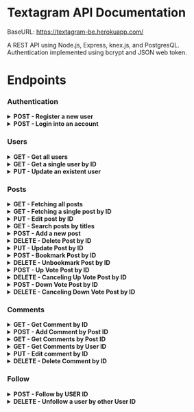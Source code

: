 # Textagram API Documentation

BaseURL: https://textagram-be.herokuapp.com/

A REST API using Node.js, Express, knex.js, and PostgresQL.
</br>Authentication implemented using bcrypt and JSON web token.

# Endpoints

### Authentication

<details>
<summary><b>POST - Register a new user</b></summary>

<b>Endpoint:</b> `/auth/register`
</br>
Requires an object with an email, password and username:

```json
{
  "email": "john@email.com",
  "password": "password",
  "username": "john"
}
```

When successful will return status code of 201 (CREATED), the new user object and a token (example):

```json
{
  "User": {
    "id": 2,
    "username": "john",
    "email": "john@mail.com",
    "created_at": "2020-07-30T09:39:45.164Z",
    "fake_id": "acct45113",
    "location": null,
    "profile_picture": "https://static.wixstatic...",
    "about": "About yourself",
    "is_admin": false
  },
  "token": "eyJhbGc..."
}
```

```json
{
  "User": {
    "id": 1,
    "username": "admin",
    "email": "admin@textagram.com",
    "created_at": "2020-07-24 10:10:29",
    "fake_id": "ADMINKANG", //
    "location": null,
    "profile_picture": "https://static.wixstat...",
    "about": "About yourself",
    "is_admin": true
  },
  "token": "eyJhbGc..."
}
```

</details>
<!-- Break -->
<details>
<summary><b>POST - Login into an account</b></summary>

<b>Endpoint:</b> `/auth/login`
</br>
Requires an object with an email and password:

```json
{
  "email": "john@mail.com",
  "password": "password"
}
```

When successful will return status code of 201 (CREATED), the new user object and a token (example):

```json
{
  "user": {
    "id": 2,
    "username": "John",
    "email": "john@mail.com",
    "created_at": "2020-09-06T07:02:30.764Z",
    "fake_id": "acct0fe28",
    "location": "Berlin, Germany",
    "profile_picture": "https://static.wixstat...",
    "about": "About yourself",
    "is_admin": false
  },
  "token": "eyJhbG..."
}
```

```json
{
  "user": {
    "id": 1,
    "username": "KANG",
    "email": "admin@textagram.com",
    "created_at": "2020-07-24 10:10:29",
    "fake_id": "ADMINKANG", //
    "location": null,
    "profile_picture": "https://static.wixstat...",
    "about": "About yourself",
    "is_admin": true
  },
  "token": "eyJhbGc..."
}
```

</details>

### Users

<details>
<summary><b>GET - Get all users</b></summary>

<b>Endpoint:</b> `/users/`
</br>
No token or request body required.

When successful will return status code of 200 (OK) and an array of users.

```json
[
  {
    "id": 1,
    "username": "KANG",
    "password": "$2a$10$XMCULNrp8qcFE4b5SmjxfOdOi4nJ9vaL94oTsEX9p1Qd8HmA.zdNa",
    "email": "admin@textagram.com",
    "created_at": "2020-09-19T20:51:24.150Z",
    "fake_id": "ADMINKANG",
    "location": "Los Angeles, CA",
    "profile_picture": "https://res.cloudinary.com/dujr5xene/image/upload/v1600549136/textagram/jjlsiypxt95wsjpb7cxu.png",
    "about": "Welcome to my website! If you run into any bugs or issues send me a message to get it fixed. I will handle all of the technical details and making sure you have a smooth experience.",
    "is_admin": true
  },
  {
    "id": 2,
    "username": "John",
    "password": "$2a$10$/kJRwItSVmcfQ0tDL1vIW.vIX5YOr9oQs/WB.auplvvLxF5B4SfkW",
    "email": "john@mail.com",
    "created_at": "2020-09-19T20:51:57.894Z",
    "fake_id": "acct862b6",
    "location": "New York, NY",
    "profile_picture": "https://res.cloudinary.com/dujr5xene/image/upload/v1600549341/textagram/f1xcdiwslh7hu50dipql.jpg",
    "about": "Would you like to recommend me great movies?",
    "is_admin": false
  }
]
```

</details>

<details>
<summary><b>GET - Get a single user by ID</b></summary>

<b>Endpoint:</b> `/users/:id`
</br>
No token or request body required.

When successful will return status code of 200 (OK) and the user in an object. The user by id endpoint includes the user's bio info, as well as their array of posts, up votes, down votes, comments,favorites, and followers.

```json
{
  "user": {
    "id": 2,
    "username": "John",
    "email": "john@mail.com",
    "created_at": "2020-09-19T20:51:57.894Z",
    "fake_id": "acct862b6",
    "location": "New York, NY",
    "profile_picture": "https://res.cloudinary.com/dujr5xene/image/upload/v1600549341/textagram/f1xcdiwslh7hu50dipql.jpg",
    "about": "Would you like to recommend me great movies?",
    "is_admin": false,
    "posts": [
      {
        "id": 3,
        "title": "One of best quote from Rush",
        "context": [
          "A wise man can learn more from his enemies than a fool from his friends.",
          "      –Niki Lauda"
        ],
        "created_at": "2020-09-19T20:52:16.194Z",
        "hashtags": ["#movie", "#Rush", "#inspirational"],
        "user_id": 2,
        "feeling": "😃 awesome",
        "votes": 0,
        "comments": []
      },
      {
        "id": 2,
        "title": "One of best quote from Forrest Gump",
        "context": [
          "My mama always said, ‘Life was like a box of chocolates. You never know what you’re gonna get.'",
          "         -Forrest Gump"
        ],
        "created_at": "2020-09-19T20:52:16.194Z",
        "hashtags": ["#bestMovie", "#forrest", "#gump", "#life"],
        "user_id": 2,
        "feeling": "😇 optimistic",
        "votes": 0,
        "comments": [
          {
            "id": 8,
            "comment": ["Forest Gump is such a best movie in our life time"],
            "created_at": "2020-09-19T20:52:52.928Z",
            "user_id": 3,
            "fake_id": "acctdd1d3",
            "profile_picture": "https://res.cloudinary.com/dujr5xene/image/upload/v1600549277/textagram/b2plpajntmyovuknnkcp.jpg"
          }
        ]
      },
      {
        "id": 18,
        "title": "Gratitude (an excerpt from my writing)",
        "context": [
          "Gratitude",
          "",
          "      Fight is what gets you up each morning. It is what pushes you and keeps you grounded when you take your next step. The pain and struggle that you endure on a daily basis makes you appreciate the good moments of life. I’ve learned that the reward you receive is when you start reaching that never-ending goal of greatness. Being grateful for these moments can propel you to that next step. I understand that the road is not always easy but once you come to that realization that you can take those next steps, then anything is possible. Keep faith and expect the best.",
          "      ",
          "      \"As we express our gratitude, we must never forget that the highest appreciation is not to utter words but to live by them.\" John F. Kennedy. Embrace this. There are too many people in this world who take things for granted, including themselves. In the bigger picture, you will never get satisfaction from those great moments if you don’t appreciate even the smallest moments in your life. If you receive a compliment, embrace those words like John F Kennedy stated. Why would someone give you a compliment that they thought out, and not wanted you to feel good about it? They mean it and want you to receive their reward.",
          "      This Post was from r/inspiration",
          "      [https://www.reddit.com/r/inspiration/comments/inbv68/gratitude_an_excerpt_from_my_writing/]"
        ],
        "created_at": "2020-09-19T20:52:35.170Z",
        "hashtags": ["#reddit", "#inspiration"],
        "user_id": 2,
        "feeling": "😊 thankful",
        "votes": 2,
        "comments": []
      }
    ],
    "bookmarks": [],
    "upVotes": [],
    "downVotes": [],
    "following": [],
    "followers": []
  },
  "post": [
    {
      "id": 3,
      "title": "One of best quote from Rush",
      "context": [
        "A wise man can learn more from his enemies than a fool from his friends.",
        "      –Niki Lauda"
      ],
      "created_at": "2020-09-19T20:52:16.194Z",
      "hashtags": ["#movie", "#Rush", "#inspirational"],
      "user_id": 2,
      "feeling": "😃 awesome",
      "votes": 0,
      "comments": []
    },
    {
      "id": 2,
      "title": "One of best quote from Forrest Gump",
      "context": [
        "My mama always said, ‘Life was like a box of chocolates. You never know what you’re gonna get.'",
        "         -Forrest Gump"
      ],
      "created_at": "2020-09-19T20:52:16.194Z",
      "hashtags": ["#bestMovie", "#forrest", "#gump", "#life"],
      "user_id": 2,
      "feeling": "😇 optimistic",
      "votes": 0,
      "comments": [
        {
          "id": 8,
          "comment": ["Forest Gump is such a best movie in our life time"],
          "created_at": "2020-09-19T20:52:52.928Z",
          "user_id": 3,
          "fake_id": "acctdd1d3",
          "profile_picture": "https://res.cloudinary.com/dujr5xene/image/upload/v1600549277/textagram/b2plpajntmyovuknnkcp.jpg"
        }
      ]
    },
    {
      "id": 18,
      "title": "Gratitude (an excerpt from my writing)",
      "context": [
        "Gratitude",
        "",
        "      Fight is what gets you up each morning. It is what pushes you and keeps you grounded when you take your next step. The pain and struggle that you endure on a daily basis makes you appreciate the good moments of life. I’ve learned that the reward you receive is when you start reaching that never-ending goal of greatness. Being grateful for these moments can propel you to that next step. I understand that the road is not always easy but once you come to that realization that you can take those next steps, then anything is possible. Keep faith and expect the best.",
        "      ",
        "      \"As we express our gratitude, we must never forget that the highest appreciation is not to utter words but to live by them.\" John F. Kennedy. Embrace this. There are too many people in this world who take things for granted, including themselves. In the bigger picture, you will never get satisfaction from those great moments if you don’t appreciate even the smallest moments in your life. If you receive a compliment, embrace those words like John F Kennedy stated. Why would someone give you a compliment that they thought out, and not wanted you to feel good about it? They mean it and want you to receive their reward.",
        "      This Post was from r/inspiration",
        "      [https://www.reddit.com/r/inspiration/comments/inbv68/gratitude_an_excerpt_from_my_writing/]"
      ],
      "created_at": "2020-09-19T20:52:35.170Z",
      "hashtags": ["#reddit", "#inspiration"],
      "user_id": 2,
      "feeling": "😊 thankful",
      "votes": 2,
      "comments": []
    }
  ]
}
```

</details>

<details>
<summary><b>PUT - Update an existent user</b></summary>

<b>Endpoint:</b> `/users/:id`
</br>
Authorization token required in headers. The user is authorized to update their own bio. Admin has accessibility to update other accounts' information as well.
Requires a request body with the updated changes. Please see Data model portion of this documentation for required fields. Here is an example:

```json
{
  "profile_picture": "https://res.cloudinary.com/...",
  "about": "Glad to meet you!",
  "location": "Los Angeles, CA"
}
```

When successful will return status code of 201 (CREATED), the updated user object (example):

```json
{
  "editedProfile": {
    "id": 2,
    "username": "John",
    "email": "john@mail.com",
    "created_at": "2020-09-06T07:02:30.764Z",
    "fake_id": "acct0fe28",
    "location": "Los Angeles, CA",
    "profile_picture": "https://res.cloudinary.com/dujr5xene/image/upload/v1600324054/textagram/x1wmrtzx4lskie9dx4gk.png",
    "about": "Glad to meet you!",
    "is_admin": false
  }
}
```

</details>

### Posts

<details>
<summary><b>GET - Fetching all posts</b></summary>

<b>Endpoint:</b> `/posts`
</br>
No token or request body required.

When successful will return status code of 200 (READ), the all posts (example):

```json
{
  "posts": [
    {
      "id": 5,
      "title": "Life isn't easy",
      "context": [
        "Living a life isn't a easy process, but do we really get to live a life we want? We will really have to think about that. Is this life what you want? If you die tonight, would you say you lived a life that you wanted? What are the things you can fix today? or something you need to do. Long term problem isn't something you may not be able to escape but are you working on it at least little by little?, you will be able to fix them eventually. Start small. You will be able to overcome it in the end."
      ],
      "created_at": "2020-09-06T07:02:36.356Z",
      "user_id": 3,
      "feeling": "🧐 motivated",
      "hashtags": ["#encouraging", "#life"],
      "fake_id": "acct5fbf4",
      "profile_picture": "https://res.cloudinary.com/dujr5xene/image/upload/v1600324171/textagram/qvgz8succ7lvqmh287nl.jpg",
      "is_admin": false,
      "votes": 0,
      "comments": 0
    },
    {
      "id": 4,
      "title": "One of best line I heard from Yoda!",
      "context": [
        "Do, or do not. There is no 'try' ",
        "      ",
        "      - Yoda"
      ],
      "created_at": "2020-09-06T07:02:36.356Z",
      "user_id": 3,
      "feeling": "😌 chill",
      "hashtags": ["#StarWars", "#MayTheForceBeWithYou", "#Yoda"],
      "fake_id": "acct5fbf4",
      "profile_picture": "https://res.cloudinary.com/dujr5xene/image/upload/v1600324171/textagram/qvgz8succ7lvqmh287nl.jpg",
      "is_admin": false,
      "votes": 1,
      "comments": 3
    },
    {
      "id": 3,
      "title": "One of best quote from Rush",
      "context": [
        "A wise man can learn more from his enemies than a fool from his friends.",
        "      –Niki Lauda"
      ],
      "created_at": "2020-09-06T07:02:36.356Z",
      "user_id": 2,
      "feeling": "🤩 amazing",
      "hashtags": ["#movie", "#Rush", "#inspirational"],
      "fake_id": "acct0fe28",
      "profile_picture": "https://res.cloudinary.com/dujr5xene/image/upload/v1600324054/textagram/x1wmrtzx4lskie9dx4gk.png",
      "is_admin": false,
      "votes": 1,
      "comments": 0
    },
    {
      "id": 2,
      "title": "One of best quote from Forrest Gump",
      "context": [
        "My mama always said, ‘Life was like a box of chocolates. You never know what you’re gonna get.'",
        "         -Forrest Gump"
      ],
      "created_at": "2020-09-06T07:02:36.356Z",
      "user_id": 2,
      "feeling": "😭 emotional",
      "hashtags": ["#bestMovie", "#forrest", "#gump", "#life"],
      "fake_id": "acct0fe28",
      "profile_picture": "https://res.cloudinary.com/dujr5xene/image/upload/v1600324054/textagram/x1wmrtzx4lskie9dx4gk.png",
      "is_admin": false,
      "votes": 2,
      "comments": 1
    },
    {
      "id": 1,
      "title": "One best quote regarding a honest friendship",
      "context": [
        "Bestfriend is not just a word. A best friend is someone who is there for you, no matter what. Thick or thin. I can label anyone as a friend. But a bestfriend..? That is something that needs to be earned. A bestfriend knows me sometimes more than I know myself. Bestfriends share tears and laughs. You can trust them with anything and everything. I have a bunch of friends, but only a few that I can count on completely"
      ],
      "created_at": "2020-09-06T07:02:36.356Z",
      "user_id": 1,
      "feeling": "😃 fat",
      "hashtags": ["#friendship", "#friends", "#bestFriend"],
      "fake_id": "ADMINKANG",
      "profile_picture": "https://res.cloudinary.com/dujr5xene/image/upload/v1600324311/textagram/fdbinbuqtbtls3lp8wsk.png",
      "is_admin": true,
      "votes": 1,
      "comments": 4
    }
  ]
}
```

</details>

<details>
<summary><b>GET - Fetching a single post by ID</b></summary>
<b>Endpoint:</b> `/posts/:id`
</br>
No token or request body required.

When successful will return status code of 200 (OK) and the posts object. The posts by id endpoint includes the post details as well as the total of votes (up votes - down votes), and array of comments.

```json
{
  "post": {
    "id": 1,
    "title": "One best quote regarding a honest friendship",
    "context": [
      "Bestfriend is not just a word. A best friend is someone who is there for you, no matter what. Thick or thin. I can label anyone as a friend. But a bestfriend..? That is something that needs to be earned. A bestfriend knows me sometimes more than I know myself. Bestfriends share tears and laughs. You can trust them with anything and everything. I have a bunch of friends, but only a few that I can count on completely"
    ],
    "created_at": "2020-09-06T07:02:36.356Z",
    "hashtags": ["#friendship", "#friends", "#bestFriend"],
    "feeling": "😃 fat",
    "fake_id": "ADMINKANG",
    "profile_picture": "https://res.cloudinary.com/dujr5xene/image/upload/v1600324311/textagram/fdbinbuqtbtls3lp8wsk.png",
    "is_admin": true,
    "user_id": 1,
    "votes": {
      "votes": 1,
      "upVoted": [
        {
          "user_id": 25,
          "post_id": 1,
          "fake_id": "acct87314",
          "profile_picture": "https://static.wixstatic.com/media/4151a5_7706b6198d164a3e947f4548166228ad~mv2.png"
        }
      ],
      "downVoted": []
    },
    "comments": [
      {
        "id": 2,
        "comment": [
          "Having three real friends in life is equivalent to having a successful life"
        ],
        "created_at": "2020-09-06T07:02:50.828Z",
        "user_id": 3,
        "fake_id": "acct5fbf4",
        "profile_picture": "https://res.cloudinary.com/dujr5xene/image/upload/v1600324171/textagram/qvgz8succ7lvqmh287nl.jpg"
      },
      {
        "id": 8,
        "comment": ["This is great!"],
        "created_at": "2020-09-13T08:22:34.068Z",
        "user_id": 32,
        "fake_id": "acctfed4a",
        "profile_picture": "https://static.wixstatic.com/media/4151a5_7706b6198d164a3e947f4548166228ad~mv2.png"
      },
      {
        "id": 11,
        "comment": ["Thank you guys!", "", "I really appreicated!", ""],
        "created_at": "2020-09-13T08:45:16.589Z",
        "user_id": 1,
        "fake_id": "ADMINKANG",
        "profile_picture": "https://res.cloudinary.com/dujr5xene/image/upload/v1600324311/textagram/fdbinbuqtbtls3lp8wsk.png"
      },
      {
        "id": 15,
        "comment": ["@acct5fbf4 I agree 100%"],
        "created_at": "2020-09-14T04:58:59.055Z",
        "user_id": 1,
        "fake_id": "ADMINKANG",
        "profile_picture": "https://res.cloudinary.com/dujr5xene/image/upload/v1600324311/textagram/fdbinbuqtbtls3lp8wsk.png"
      }
    ]
  }
}
```

</details>
<details>
<summary><b>PUT - Edit post by ID</b></summary>
<b>Endpoint:</b> `/posts/:id`
</br>
Authorization token required in headers. The user is authorized to update their own post. Admin has accessibility to update other accounts' posts as well.

Requires a request body with the updated changes. Please see Data model portion of this documentation for required fields. Here is an example:

```json
{
  "title": "UPDATED:A Famous Quote from back to the future",
  "hashtags": ["#quote", "#movie"]
}
```

```json
{
  "id": 33,
  "title": "UPDATED:A Famous Quote from back to the future",
  "context": [
    "“Your future is whatever you make it, so make it a good one.” - Doc"
  ],
  "created_at": "2020-09-20T22:18:57.457Z",
  "hashtags": ["#quote", "#movie"],
  "feeling": "😇 inspired",
  "fake_id": "acctfac9e",
  "profile_picture": "https://res.cloudinary.com/dujr5xene/image/upload/v1600640375/textagram/im1p8id2qeu9afrfkkfv.jpg",
  "is_admin": false,
  "user_id": 17,
  "votes": {
    "votes": 2,
    "upVoted": [
      {
        "user_id": 17,
        "post_id": 33,
        "fake_id": "acctfac9e",
        "profile_picture": "https://res.cloudinary.com/dujr5xene/image/upload/v1600640375/textagram/im1p8id2qeu9afrfkkfv.jpg"
      },
      {
        "user_id": 18,
        "post_id": 33,
        "fake_id": "acctbd60a",
        "profile_picture": "https://res.cloudinary.com/dujr5xene/image/upload/v1600664556/textagram/g246nirqugqljx9sx4no.jpg"
      }
    ],
    "downVoted": []
  }
}
```

</details>

<details>
<summary><b>GET - Search posts by titles</b></summary>
<b>Endpoint:</b> `/posts/search/:title`

Requires a request body using params that matches a key word to find posts by title. As an example, a user uses keyword on the place of title https://textagram-be.herokuapp.com/api/posts/search/'famous' famouse will triger search and look for posts that has title of that key words.

```json
{
  "posts": [
    {
      "id": 33,
      "title": "UPDATED:A Famous Quote from back to the future",
      "context": [
        "“Your future is whatever you make it, so make it a good one.” - Doc"
      ],
      "hashtags": ["#quote", "#movie"],
      "created_at": "2020-09-20T22:18:57.457Z",
      "feeling": "😇 inspired",
      "fake_id": "acctfac9e",
      "profile_picture": "https://res.cloudinary.com/dujr5xene/image/upload/v1600640375/textagram/im1p8id2qeu9afrfkkfv.jpg",
      "is_admin": false,
      "votes": 3,
      "comments": 0
    }
  ]
}
```

</details>

<details>
<summary><b>POST - Add a new post</b></summary>
<b>Endpoint:</b> `/posts`

Authorization token required in headers. This is how the user's id is assigned to their post.
Requires a request body with the post info. Please see Data model portion of this documentation for required fields. Here is an example:

```json
{
  "title": "Just because you are in a bad situation",
  "hashtags": "",
  "context": "Doesn't mean you will stuck in a bad place forever, I hope you find things what you can control. Doesn't matter if it's small but keep on working on small things. Once you know how to finish small thing well, bigger things will come to you when you are ready."
}
```

When successful will return status code of 201 (CREATED), the new post object that are joint with other tables:

```json
{
  "newPost": {
    "id": 37,
    "title": "Just because you are in a bad situation",
    "context": [
      "Doesn't mean you will stuck in a bad place forever, I hope you find things what you can control. Doesn't matter if it's small but keep on working on small things. Once you know how to finish small thing well, bigger things will come to you when you are ready."
    ],
    "created_at": "2020-09-24T05:40:20.453Z",
    "hashtags": [],
    "feeling": null,
    "fake_id": "accta1e96",
    "profile_picture": "https://res.cloudinary.com/dujr5xene/image/upload/v1600566435/textagram/oe7irlf84m4wbmaofboc.jpg",
    "is_admin": false,
    "user_id": 16,
    "votes": {
      "votes": 0,
      "upVoted": [],
      "downVoted": []
    }
  }
}
```

</details>

<details>
<summary><b>DELETE - Delete Post by ID</b></summary>
<b>Endpoint:</b> `/posts/:id`

Authorization token required in headers. Only the user is authorized to delete their own posts.
No request body required.
Admin has accessibility to delete other accounts' posts as well.

When successful will return status code of 200 (OK) and a success message:

```json
{
  "message": "Your post is gone."
}
```

</details>

<details>
<summary><b>PUT - Update Post by ID</b></summary>
<b>Endpoint:</b> `/posts/:id`

Authorization token required in headers. Only the user is authorized to delete their own posts.
No request body required.
Admin has accessibility to update other accounts' posts as well.

Please see Data model portion of this documentation for required fields. Here is an example:

```json
{
  "title": "UPDATED:A Famous Quote from back to the future",
  "hashtags": ["#quote", "#movie"]
}
```

When successful will return status code of 201 (CREATED) and with the post that's been updated:

```json
{
  "id": 33,
  "title": "UPDATED:A Famous Quote from back to the future",
  "context": [
    "“Your future is whatever you make it, so make it a good one.” - Doc"
  ],
  "created_at": "2020-09-20T22:18:57.457Z",
  "hashtags": ["#quote", "#movie"],
  "feeling": "😇 inspired",
  "fake_id": "acctfac9e",
  "profile_picture": "https://res.cloudinary.com/dujr5xene/image/upload/v1600640375/textagram/im1p8id2qeu9afrfkkfv.jpg",
  "is_admin": false,
  "user_id": 17,
  "votes": {
    "votes": 3,
    "upVoted": [
      {
        "user_id": 17,
        "post_id": 33,
        "fake_id": "acctfac9e",
        "profile_picture": "https://res.cloudinary.com/dujr5xene/image/upload/v1600640375/textagram/im1p8id2qeu9afrfkkfv.jpg"
      },
      {
        "user_id": 18,
        "post_id": 33,
        "fake_id": "acctbd60a",
        "profile_picture": "https://res.cloudinary.com/dujr5xene/image/upload/v1600664556/textagram/g246nirqugqljx9sx4no.jpg"
      },
      {
        "user_id": 1,
        "post_id": 33,
        "fake_id": "ADMINKANG",
        "profile_picture": "https://res.cloudinary.com/dujr5xene/image/upload/v1600549136/textagram/jjlsiypxt95wsjpb7cxu.png"
      }
    ],
    "downVoted": []
  }
}
```

</details>

<details>
<summary><b>POST - Bookmark Post by ID</b></summary>
<b>Endpoint:</b> `/posts/:id/bookmark`

Authorization token required in headers. Only the user is authorized to bookmark others' posts.
No request body required.

As for example, inserted id 21 on :id area.

When successful will return status code of 200 (OK) and of every post that the user bookmarked so far including post's id by 21:

```json
{
  "post": [
    ...post,
    {
      "id": 21,
      "title": "Hello From The Admin!",
      "context": [
        "Welcome to my website! Start coding since Feb. 2020! If you run into any bugs or issues send me a message to get it fixed. I will handle all the technical details and making sure you have a smooth experience. - 9/19/2020"
      ],
      "user_id": 1,
      "fake_id": "ADMINKANG",
      "profile_picture": "https://res.cloudinary.com/dujr5xene/image/upload/v1600549136/textagram/jjlsiypxt95wsjpb7cxu.png",
      "bookmarks": "6",
      "comments": 0
    },
    {
      "id": 1,
      "title": "One best quote regarding a honest friendship",
      "context": [
        "Bestfriend is not just a word. A best friend is someone who is there for you, no matter what. Thick or thin. I can label anyone as a friend. But a bestfriend..? That is something that needs to be earned. A bestfriend knows me sometimes more than I know myself. Bestfriends share tears and laughs. You can trust them with anything and everything. I have a bunch of friends, but only a few that I can count on completely"
      ],
      "user_id": 1,
      "fake_id": "ADMINKANG",
      "profile_picture": "https://res.cloudinary.com/dujr5xene/image/upload/v1600549136/textagram/jjlsiypxt95wsjpb7cxu.png",
      "bookmarks": "1",
      "comments": 2
    }
  ]
}
```

</details>

<details>
<summary><b>DELETE - Unbookmark Post by ID</b></summary>
<b>Endpoint:</b> `/posts/:id/unbookmark`

Authorization token required in headers. Only the user is authorized to delete their own posts.
No request body required.

When successful will return status code of 200 (OK) and a success message:

```json
{
  "message": "The bookmark got canceled"
}
```

</details>

<details>
<summary><b>POST - Up Vote Post by ID</b></summary>
<b>Endpoint:</b> `/posts/:id/upvote`

Authorization token required in headers. Only the user is authorized to up vote others' posts.
No request body required.

As for example, inserted id 21 on :id area.

When successful will return status code of 201 (CREATE) and of every post that the user up votes on other posts including post's id by 21:

```json
{
  "post": [
    ...posts,
    {
      "id": 21,
      "title": "Hello From The Admin!",
      "context": [
        "Welcome to my website! Start coding since Feb. 2020! If you run into any bugs or issues send me a message to get it fixed. I will handle all the technical details and making sure you have a smooth experience. - 9/19/2020"
      ],
      "user_id": 1,
      "fake_id": "ADMINKANG",
      "profile_picture": "https://res.cloudinary.com/dujr5xene/image/upload/v1600549136/textagram/jjlsiypxt95wsjpb7cxu.png",
      "votes": 4
    }
  ]
}
```

</details>

<details>
<summary><b>DELETE - Canceling Up Vote Post by ID</b></summary>
<b>Endpoint:</b> `/posts/:id/removeupvote`

Authorization token required in headers. Only the user is authorized to cancel up vote others' posts.
No request body required.

When successful will return status code of 200 (OK) and a success message:

```json
{
  "message": "The up vote got canceled"
}
```

</details>

<details>
<summary><b>POST - Down Vote Post by ID</b></summary>
<b>Endpoint:</b> `/posts/:id/upvote`

Authorization token required in headers. Only the user is authorized to up vote others' posts.
No request body required.

As for example, inserted id 21 on :id area.

When successful will return status code of 201 (CREATE) and of every post that the user down votes on other posts including post's id by 21:

```json
{
  "post": [
    ...posts,
    {
      "id": 21,
      "title": "Hello From The Admin!",
      "context": [
        "Welcome to my website! Start coding since Feb. 2020! If you run into any bugs or issues send me a message to get it fixed. I will handle all the technical details and making sure you have a smooth experience. - 9/19/2020"
      ],
      "user_id": 1,
      "fake_id": "ADMINKANG",
      "profile_picture": "https://res.cloudinary.com/dujr5xene/image/upload/v1600549136/textagram/jjlsiypxt95wsjpb7cxu.png",
      "votes": 3
    }
  ]
}
```

</details>

<details>
<summary><b>DELETE - Canceling Down Vote Post by ID</b></summary>
<b>Endpoint:</b> `/posts/:id/removedownvote`

Authorization token required in headers. Only the user is authorized to cancel up vote others' posts.
No request body required.

When successful will return status code of 200 (OK) and a success message:

```json
{
  "message": "The down vote got canceled"
}
```

</details>

### Comments

<details>
<summary><b>GET - Get Comment by ID</b></summary>
<b>Endpoint:</b> `/comments/:id`

No token or request body required.

When successful will return status code of 200 (OK) and the comment objectt. The comment by id endpoint includes the comment details

```json
{
  "comment": {
    "id": 6,
    "comment": ["first comments! Ooh hoo!"],
    "created_at": "2020-09-19T20:52:52.928Z",
    "post_id": 1,
    "user_id": 2
  }
}
```

</details>
<details>
<summary><b>POST - Add Comment by Post ID</b></summary>
<b>Endpoint:</b> `/comments/:id`

Authorization token required in headers. Only the user is authorized to add a comment to a post by its post id.

When successful will return status code of 201 (CREATE) and comment object:

```json
{
  "newComment": {
    "id": 24,
    "comment": ["Thank you for the post!"],
    "created_at": "2020-09-25T22:54:04.403Z",
    "post_id": 2,
    "user_id": 1
  }
}
```

</details>
<details>
<summary><b>GET - Get Comments by Post ID</b></summary>
<b>Endpoint:</b> `/comments/post/:id`

No token or request body required.

When successful will return status code of 200 (OK) and the comment objects. The comment by post id endpoint including the comments' details

```json
{
  "comments": [
    {
      "id": 6,
      "comment": ["first comments! Ooh hoo!"],
      "created_at": "2020-09-19T20:52:52.928Z",
      "user_id": 2,
      "fake_id": "acct862b6",
      "profile_picture": "https://res.cloudinary.com/dujr5xene/image/upload/v1600549341/textagram/f1xcdiwslh7hu50dipql.jpg"
    },
    {
      "id": 7,
      "comment": [
        "Having three real friends in life is equivalent to having a successful life"
      ],
      "created_at": "2020-09-19T20:52:52.928Z",
      "user_id": 3,
      "fake_id": "acctdd1d3",
      "profile_picture": "https://res.cloudinary.com/dujr5xene/image/upload/v1600549277/textagram/b2plpajntmyovuknnkcp.jpg"
    }
  ]
}
```

</details>
<details>
<summary><b>GET - Get Comments by User ID</b></summary>
<b>Endpoint:</b> `/comments/user/:id`

No token or request body required.

When successful will return status code of 200 (OK) and the comment objects. The comments by user id endpoint including the comments' details

```json
{
  "comments": [
    {
      "id": 6,
      "comment": ["first comments! Ooh hoo!"],
      "created_at": "2020-09-19T20:52:52.928Z",
      "post_id": 1,
      "user_id": 2
    },
    {
      "id": 9,
      "comment": ["May the force be with you!"],
      "created_at": "2020-09-19T20:52:52.928Z",
      "post_id": 4,
      "user_id": 2
    }
  ]
}
```

</details>

<details>
<summary><b>PUT - Edit comment by ID</b></summary>
<b>Endpoint:</b> `/comments/:id`
</br>
Authorization token required in headers. The user is authorized to update their own post. Admin has accessibility to update other accounts' posts as well.

Requires a request body with the updated changes. Please see Data model portion of this documentation for required fields. Here is an example:

```json
{
  "comment": ["Thank you for the post!"]
}
```

When successful will return status code of 201 (CREATED), the updated comment object (example):

```json
{ "message": "comment now updated" }
```

</details>
<details>
<summary><b>DELETE - Delete Comment by ID</b></summary>
<b>Endpoint:</b> `/comments/:id`

Authorization token required in headers. Only the user is authorized to delete their own comments.
No request body required.
Admin has accessibility to delete other accounts' comments as well.

When successful will return status code of 200 (OK) and a success message:

```json
{
  "message": "Your comment's successfully deleted."
}
```

</details>

### Follow

<details>
<summary><b>POST - Follow by USER ID</b></summary>
<b>Endpoint:</b> `/followers/:id`
Authorization token required in headers. Only the user is authorized to follow other users.

No token or request body required.

When successful will return status code of 201 (CREATE) and the user's followings in objects:

```json
{
  "followered": [
    {
      "created_at": "2020-09-19T21:02:05.266Z",
      "id": 3,
      "fake_id": "acctdd1d3",
      "email": "david@mail.com",
      "profile_picture": "https://res.cloudinary.com/dujr5xene/image/upload/v1600549277/textagram/b2plpajntmyovuknnkcp.jpg",
      "location": "Cedar Rapids, Iowa"
    },
    {
      "created_at": "2020-09-24T23:34:56.861Z",
      "id": 16,
      "fake_id": "accta1e96",
      "email": "test9@mail.com",
      "profile_picture": "https://res.cloudinary.com/dujr5xene/image/upload/v1600566435/textagram/oe7irlf84m4wbmaofboc.jpg",
      "location": "Los Angeles, CA"
    },
    {
      "created_at": "2020-09-19T21:04:44.135Z",
      "id": 4,
      "fake_id": "acct82883",
      "email": "jwkk@mail.com",
      "profile_picture": "https://res.cloudinary.com/dujr5xene/image/upload/v1600549257/textagram/ndai4ovdwtcqbau20i2o.png",
      "location": "San Jose, CA"
    },
    {
      "created_at": "2020-09-26T00:39:19.696Z",
      "id": 5,
      "fake_id": "acct1a7ee",
      "email": "test1@mail.com",
      "profile_picture": "https://res.cloudinary.com/dujr5xene/image/upload/v1600559571/textagram/jiabvdecyta6ie6h6fd5.png",
      "location": "Los Angeles, CA"
    },
    {
      "created_at": "2020-09-24T23:34:42.491Z",
      "id": 17,
      "fake_id": "acctfac9e",
      "email": "test10@mail.com",
      "profile_picture": "https://res.cloudinary.com/dujr5xene/image/upload/v1600640375/textagram/im1p8id2qeu9afrfkkfv.jpg",
      "location": "Hill Valley, CA"
    }
  ]
}
```

</details>

<details>
<summary><b>DELETE - Unfollow a user by other User ID</b></summary>
<b>Endpoint:</b> `/followers/:id/`

Authorization token required in headers. Only the user is authorized to unfollow others.
No request body required.

When successful will return status code of 200 (OK) and a success message:

```json
message: "you've unfollowed this user"
```

</details>
